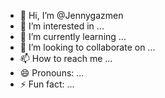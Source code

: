 - 👋 Hi, I’m @Jennygazmen
- 👀 I’m interested in ...
- 🌱 I’m currently learning ...
- 💞️ I’m looking to collaborate on ...
- 📫 How to reach me ...
- 😄 Pronouns: ...
- ⚡ Fun fact: ...

<!---
Jennygazmen/Jennygazmen is a ✨ special ✨ repository because its `README.md` (this file) appears on your GitHub profile.
You can click the Preview link to take a look at your changes.
--->
